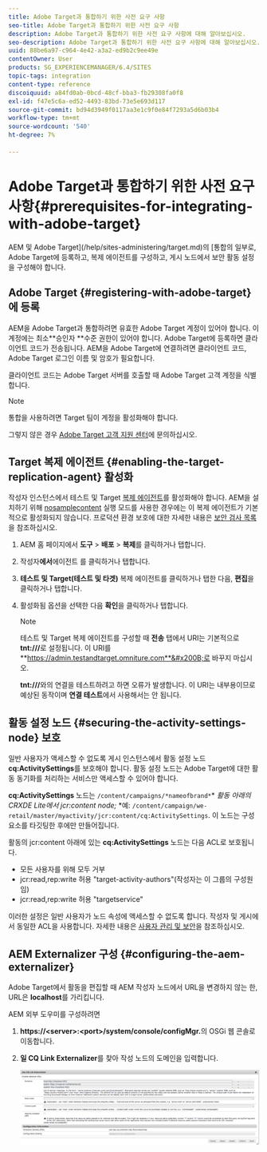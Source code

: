 ```yaml
---
title: Adobe Target과 통합하기 위한 사전 요구 사항
seo-title: Adobe Target과 통합하기 위한 사전 요구 사항
description: Adobe Target과 통합하기 위한 사전 요구 사항에 대해 알아보십시오.
seo-description: Adobe Target과 통합하기 위한 사전 요구 사항에 대해 알아보십시오.
uuid: 88be6a97-c964-4e42-a3a2-ed9b2c9ee49e
contentOwner: User
products: SG_EXPERIENCEMANAGER/6.4/SITES
topic-tags: integration
content-type: reference
discoiquuid: a84fd0ab-0bcd-48cf-bba3-fb29308fa0f8
exl-id: f47e5c6a-ed52-4493-83bd-73e5e693d117
source-git-commit: bd94d3949f0117aa3e1c9f0e84f7293a5d6b03b4
workflow-type: tm+mt
source-wordcount: '540'
ht-degree: 7%

---
```


# Adobe Target과 통합하기 위한 사전 요구 사항{#prerequisites-for-integrating-with-adobe-target}

AEM 및 Adobe Target](/help/sites-administering/target.md)의 [통합의 일부로, Adobe Target에 등록하고, 복제 에이전트를 구성하고, 게시 노드에서 보안 활동 설정을 구성해야 합니다.

## Adobe Target {#registering-with-adobe-target}에 등록

AEM을 Adobe Target과 통합하려면 유효한 Adobe Target 계정이 있어야 합니다. 이 계정에는 최소**승인자 **수준 권한이 있어야 합니다. Adobe Target에 등록하면 클라이언트 코드가 전송됩니다. AEM을 Adobe Target에 연결하려면 클라이언트 코드, Adobe Target 로그인 이름 및 암호가 필요합니다.

클라이언트 코드는 Adobe Target 서버를 호출할 때 Adobe Target 고객 계정을 식별합니다.

>[!NOTE]
>
>통합을 사용하려면 Target 팀이 계정을 활성화해야 합니다.
>
>
>그렇지 않은 경우 [Adobe Target 고객 지원 센터](https://docs.adobe.com/content/help/en/target/using/cmp-resources-and-contact-information.html)에 문의하십시오.

## Target 복제 에이전트 {#enabling-the-target-replication-agent} 활성화

작성자 인스턴스에서 테스트 및 Target [복제 에이전트](/help/sites-deploying/replication.md)를 활성화해야 합니다. AEM을 설치하기 위해 [nosamplecontent](/help/sites-deploying/configure-runmodes.md#using-samplecontent-and-nosamplecontent) 실행 모드를 사용한 경우에는 이 복제 에이전트가 기본적으로 활성화되지 않습니다. 프로덕션 환경 보호에 대한 자세한 내용은 [보안 검사 목록](/help/sites-administering/security-checklist.md)을 참조하십시오.

1. AEM 홈 페이지에서 **도구** > **배포** > **복제**&#x200B;를 클릭하거나 탭합니다.
1. 작성자&#x200B;**에서**&#x200B;에이전트 를 클릭하거나 탭합니다.
1. **테스트 및 Target(테스트 및 타겟)** 복제 에이전트를 클릭하거나 탭한 다음, **편집**&#x200B;을 클릭하거나 탭합니다.
1. 활성화됨 옵션을 선택한 다음 **확인**&#x200B;을 클릭하거나 탭합니다.

   >[!NOTE]
   >
   >테스트 및 Target 복제 에이전트를 구성할 때 **전송** 탭에서 URI는 기본적으로 **tnt:///**&#x200B;로 설정됩니다. 이 URI를 **https://admin.testandtarget.omniture.com**&#x200B;로 바꾸지 마십시오.
   >
   >**tnt:///**&#x200B;와의 연결을 테스트하려고 하면 오류가 발생합니다. 이 URI는 내부용이므로 예상된 동작이며 **연결 테스트**&#x200B;에서 사용해서는 안 됩니다.

## 활동 설정 노드 {#securing-the-activity-settings-node} 보호

일반 사용자가 액세스할 수 없도록 게시 인스턴스에서 활동 설정 노드 **cq:ActivitySettings**&#x200B;를 보호해야 합니다. 활동 설정 노드는 Adobe Target에 대한 활동 동기화를 처리하는 서비스만 액세스할 수 있어야 합니다.

**cq:ActivitySettings** 노드는 `/content/campaigns/*nameofbrand*`* *활동 아래의 CRXDE Lite에서 jcr:content node;* *예: `/content/campaign/we-retail/master/myactivity/jcr:content/cq:ActivitySettings`. 이 노드는 구성 요소를 타깃팅한 후에만 만들어집니다.

활동의 jcr:content 아래에 있는 **cq:ActivitySettings** 노드는 다음 ACL로 보호됩니다.

* 모든 사용자를 위해 모두 거부
* jcr:read,rep:write 허용 &quot;target-activity-authors&quot;(작성자는 이 그룹의 구성원임)
* jcr:read,rep:write 허용 &quot;targetservice&quot;

이러한 설정은 일반 사용자가 노드 속성에 액세스할 수 없도록 합니다. 작성자 및 게시에서 동일한 ACL을 사용합니다. 자세한 내용은 [사용자 관리 및 보안](/help/sites-administering/security.md)을 참조하십시오.

## AEM Externalizer 구성 {#configuring-the-aem-externalizer}

Adobe Target에서 활동을 편집할 때 AEM 작성자 노드에서 URL을 변경하지 않는 한, URL은 **localhost**&#x200B;를 가리킵니다.

AEM 외부 도우미를 구성하려면

1. **https://&lt;server>:&lt;port>/system/console/configMgr.**&#x200B;의 OSGi 웹 콘솔로 이동합니다.
1. **일 CQ Link Externalizer**&#x200B;를 찾아 작성 노드의 도메인을 입력합니다.

   ![chlimage_1-120](assets/chlimage_1-120.png)
